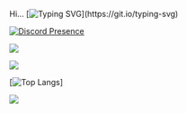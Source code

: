 Hi...
[![Typing SVG](https://readme-typing-svg.herokuapp.com?font=Source+Code+Pro&size=30&color=5960FA&lines=Hi+There!)](https://git.io/typing-svg)

[![Discord Presence](https://lanyard.cnrad.dev/api/780721106838618112)](https://discord.com/users/780721106838618112)

![](https://github-readme-stats.vercel.app/api?username=DivyamSamarwal&theme=tokyonight)

![](https://github-readme-streak-stats.herokuapp.com/?user=DivyamSamarwal&theme=tokyonight)

[![Top Langs](https://github-readme-stats.vercel.app/api/top-langs/?username=DivyamSamarwal&theme=tokyonight)]


![](https://komarev.com/ghpvc/?username=DivyamSamarwal)


